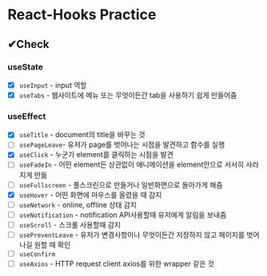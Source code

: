# React-Hooks Practice

## ✔Check

### useState

- [x] `useInput` - input 역할
- [x] `useTabs` - 웹사이트에 메뉴 또는 무엇이든간 tab을 사용하기 쉽게 만들어줌

### useEffect

- [x] `useTitle` - document의 title을 바꾸는 것
- [ ] `usePageLeave`- 유저가 page를 벗어나는 시점을 발견하고 함수를 실행
- [x] `useClick` - 누군가 element를 클릭하는 시점을 발견
- [ ] `useFadeIn` - 어떤 element든 상관없이 애니메이션을 element안으로 서서히 사라지게 만듦
- [ ] `useFullscreen` - 풀스크린으로 만들거나 일반화면으로 돌아가게 해줌
- [x] `useHover` - 어떤 화면에 마우스를 올렸을 때 감지
- [ ] `useNetwork` - online, offline 상태 감지
- [ ] `useNotification` - notification API사용할때 유저에게 알림을 보내줌
- [ ] `useScroll` - 스크롤 사용할때 감지
- [ ] `usePreventLeave` - 유저가 변경사항이나 무엇이든간 저장하지 않고 페이지를 벗어나길 원할 때 확인
- [ ] `useConfirm`
- [ ] `useAxios` - HTTP request client axios를 위한 wrapper 같은 것
